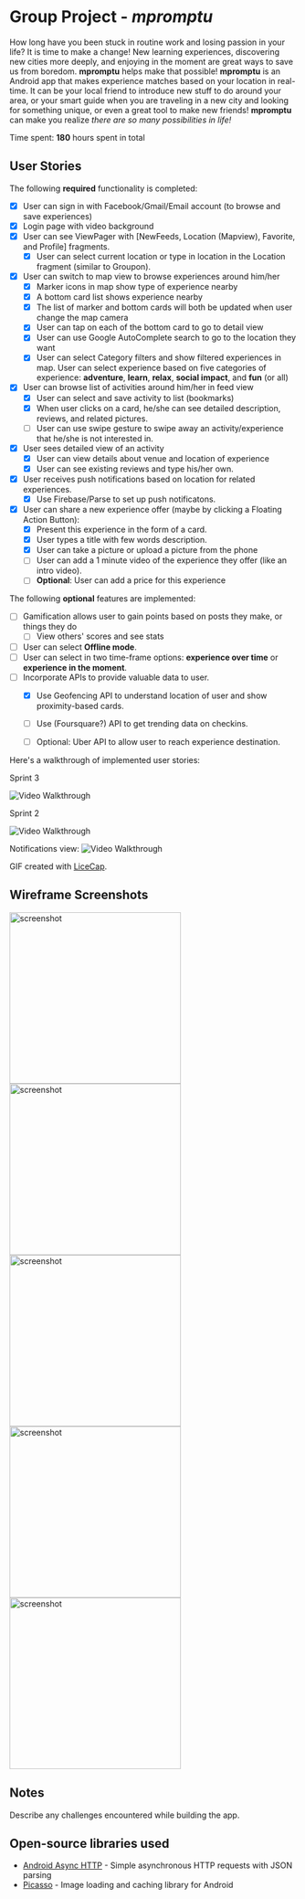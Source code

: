 # Group Project - *mpromptu*

How long have you been stuck in routine work and losing passion in your life? It is time to make a change! New learning experiences, discovering new cities more deeply, and enjoying in the moment are great ways to save us from boredom. **mpromptu** helps make that possible! **mpromptu** is an Android app that makes experience matches based on your location in real-time. It can be your local friend to introduce new stuff to do around your area, or your smart guide when you are traveling in a new city and looking for something unique, or even a great tool to make new friends! **mpromptu** can make you realize *there are so many possibilities in life!*

Time spent: **180** hours spent in total

## User Stories

The following **required** functionality is completed:
* [x] User can sign in with Facebook/Gmail/Email account (to browse and save experiences)
* [x] Login page with video background
* [x] User can see ViewPager with [NewFeeds, Location (Mapview), Favorite, and Profile] fragments.
  * [x] User can select current location or type in location in the Location fragment (similar to Groupon).
* [x] User can switch to map view to browse experiences around him/her
  * [x] Marker icons in map show type of experience nearby
  * [x] A bottom card list shows experience nearby
  * [x] The list of marker and bottom cards will both be updated when user change the map camera
  * [x] User can tap on each of the bottom card to go to detail view
  * [x] User can use Google AutoComplete search to go to the location they want
  * [x] User can select Category filters and show filtered experiences in map. User can select experience based on five categories of experience: **adventure**, **learn**, **relax**, **social impact**, and **fun** (or all)
* [x] User can browse list of activities around him/her in feed view
  * [x] User can select and save activity to list (bookmarks)
  * [x] When user clicks on a card, he/she can see detailed description, reviews, and related pictures.
  * [ ] User can use swipe gesture to swipe away an activity/experience that he/she is not interested in.
* [x] User sees detailed view of an activity
    * [x] User can view details about venue and location of experience
    * [x] User can see existing reviews and type his/her own.
* [x] User receives push notifications based on location for related experiences.
  * [x] Use Firebase/Parse to set up push notificatons.
* [x] User can share a new experience offer (maybe by clicking a Floating Action Button):
  * [x] Present this experience in the form of a card.
  * [x] User types a title with few words description.
  * [x] User can take a picture or upload a picture from the phone
  * [ ] User can add a 1 minute video of the experience they offer (like an intro video).
  * [ ] **Optional**: User can add a price for this experience

The following **optional** features are implemented:
* [ ] Gamification allows user to gain points based on posts they make, or things they do
  * [ ] View others' scores and see stats
* [ ] User can select **Offline mode**.
* [ ] User can select in two time-frame options: **experience over time** or **experience in the moment**.
* [ ] Incorporate APIs to provide valuable data to user.
  * [x] Use Geofencing API to understand location of user and show proximity-based cards.
  * [ ] Use (Foursquare?) API to get trending data on checkins.
  * [ ] Optional: Uber API to allow user to reach experience destination.


Here's a walkthrough of implemented user stories:

Sprint 3<br>

<img src='https://github.com/rambled/experia/blob/master/experia_demo_sprint3.gif' title='Video Walkthrough' width='' alt='Video Walkthrough' />

<br>

Sprint 2<br>

<img src='https://github.com/rambled/experia/blob/master/experia_demo_sprint2.gif' title='Video Walkthrough' width='' alt='Video Walkthrough' />

<br>


Notifications view:
<img src='http://imgur.com/uPVzIeu.gif' title='Video Walkthrough' width='' alt='Video Walkthrough' />

GIF created with [LiceCap](http://www.cockos.com/licecap/).

## Wireframe Screenshots

<img src='http://i.imgur.com/QShMttl.jpg' title='screenshot' width="300" alt='screenshot' />
<img src='http://i.imgur.com/3skAsn9.jpg' title='screenshot' width="300" alt='screenshot' />
<img src='http://i.imgur.com/BF2KC2V.jpg' title='screenshot' width="300" alt='screenshot' />
<img src='http://i.imgur.com/zlz0zJt.jpg' title='screenshot' width="300" alt='screenshot' />
<img src='http://i.imgur.com/fCmK1mO.jpg' title='screenshot' width="300" alt='screenshot' />



## Notes

Describe any challenges encountered while building the app.

## Open-source libraries used

- [Android Async HTTP](https://github.com/loopj/android-async-http) - Simple asynchronous HTTP requests with JSON parsing
- [Picasso](http://square.github.io/picasso/) - Image loading and caching library for Android



